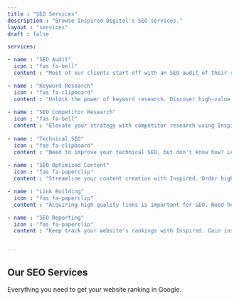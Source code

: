 ```yaml
---
title : "SEO Services"
description : "Browse Inspired Digital's SEO services."
layout : "services"
draft : false

services:

- name : "SEO Audit"
  icon : "fas fa-bell"
  content : "Most of our clients start off with an SEO audit of their site. It's one of the best ways to understand the SEO issues facing your website."

- name : "Keyword Research"
  icon : "fas fa-clipboard"
  content : "Unlock the power of keyword research. Discover high-value keywords, analyze trends, and refine your SEO strategy."
  
- name : "SEO Competitor Research"
  icon : "fas fa-bell"
  content : "Elevate your strategy with competitor research using Inspired. Gain insights, analyze tactics, and stay ahead of the competition."
  
- name : "Technical SEO"
  icon : "fas fa-clipboard"
  content : "Need to improve your technical SEO, but don't know how? Let us analyze your site for technical SEO issues, that may be impacting your website's performance."
  
- name : "SEO Optimized Content"
  icon : "fas fa-paperclip"
  content : "Streamline your content creation with Inspired. Order high-quality, SEO-optimized content."

- name : "Link Building"
  icon : "fas fa-paperclip"
  content : "Acquiring high quality links is important for SEO. Need help? Let us do the hard work."

- name : "SEO Reporting"
  icon : "fas fa-paperclip"
  content : "Keep track your website's rankings with Inspired. Gain insights, analyze competitors, and optimize your strategy."


---
```


## Our **SEO Services**
Everything you need to get your website ranking in Google.